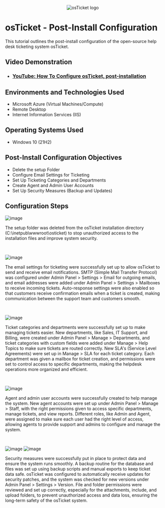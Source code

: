 <p align="center">
<img src="https://i.imgur.com/Clzj7Xs.png" alt="osTicket logo"/>
</p>

<h1>osTicket - Post-Install Configuration</h1>
This tutorial outlines the post-install configuration of the open-source help desk ticketing system osTicket.<br />


<h2>Video Demonstration</h2>

- ### [YouTube: How To Configure osTicket, post-installation](https://www.youtube.com)

<h2>Environments and Technologies Used</h2>

- Microsoft Azure (Virtual Machines/Compute)
- Remote Desktop
- Internet Information Services (IIS)

<h2>Operating Systems Used </h2>

- Windows 10</b> (21H2)

<h2>Post-Install Configuration Objectives</h2>

- Delete the setup Folder
- Configure Email Settings for Ticketing
- Set Up Ticketing Categories and Departments
- Create Agent and Admin User Accounts
- Set Up Security Measures (Backup and Updates)

<h2>Configuration Steps</h2>

<p>
</p>

![image](https://github.com/user-attachments/assets/5bcc841a-6a2b-4e08-9ca2-37e884751962)

<p>
</p>
<p>
  
The setup folder was deleted from the osTicket installation directory (C:\inetpub\wwwroot\osticket) to stop unauthorized access to the installation files and improve system security.

</p>
<br />

<p>
  
![image](https://github.com/user-attachments/assets/80b01596-eabc-47be-98ae-2e88c25e7a7c)
</p>
<p>
  
The email settings for ticketing were successfully set up to allow osTicket to send and receive email notifications. SMTP (Simple Mail Transfer Protocol) was configured under Admin Panel > Settings > Email for outgoing emails, and email addresses were added under Admin Panel > Settings > Mailboxes to receive incoming tickets. Auto-response settings were also enabled so that customers receive confirmation emails when a ticket is created, making communication between the support team and customers smooth.

</p>
<br />

<p>
  
![image](https://github.com/user-attachments/assets/8121394a-917b-4cbf-8a99-5f79ca49d6d5)

</p>
<p>
  
Ticket categories and departments were successfully set up to make managing tickets easier. New departments, like Sales, IT Support, and Billing, were created under Admin Panel > Manage > Departments, and ticket categories with custom fields were added under Manage > Help Topics to make sure tickets are routed correctly. New SLA's (Service Level Agreements) were set up in Manage > SLA for each ticket category. Each department was given a mailbox for ticket creation, and permissions were set to control access to specific departments, making the helpdesk operations more organized and efficient.

</p>
<br />

![image](https://github.com/user-attachments/assets/b2e2894f-d1bf-4b69-be99-a93e593fd981)


</p>
<p>
  
Agent and admin user accounts were successfully created to help manage the system. New agent accounts were set up under Admin Panel > Manage > Staff, with the right permissions given to access specific departments, manage tickets, and view reports. Different roles, like Admin and Agent, were assigned to make sure each user had the right level of access, allowing agents to provide support and admins to configure and manage the system.

</p>
<br />

![image](https://github.com/user-attachments/assets/4f359c74-dd9c-4ee4-b9be-fd299b646db7)
![image](https://github.com/user-attachments/assets/cb2db211-49e6-4ca7-a609-9bd8748dfda4)

</p>
<p>

Security measures were successfully put in place to protect data and ensure the system runs smoothly. A backup routine for the database and files was set up using backup scripts and manual exports to keep ticket data safe. osTicket was configured to automatically receive updates for security patches, and the system was checked for new versions under Admin Panel > Settings > Version. File and folder permissions were reviewed and set up correctly, especially for the attachments, include, and upload folders, to prevent unauthorized access and data loss, ensuring the long-term safety of the osTicket system.

</p>
<br />




